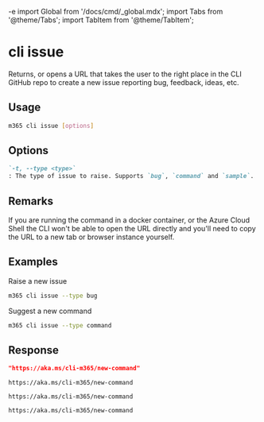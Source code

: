 -e <!-- DISCLAIMER: All secrets, passwords, and sensitive values in this document are examples only and not real credentials. -->
import Global from '/docs/cmd/_global.mdx';
import Tabs from '@theme/Tabs';
import TabItem from '@theme/TabItem';

# cli issue

Returns, or opens a URL that takes the user to the right place in the CLI GitHub repo to create a new issue reporting bug, feedback, ideas, etc.

## Usage

```sh
m365 cli issue [options]
```

## Options

```md definition-list
`-t, --type <type>`
: The type of issue to raise. Supports `bug`, `command` and `sample`.
```

<Global />

## Remarks

If you are running the command in a docker container, or the Azure Cloud Shell the CLI won't be able to open the URL directly and you'll need to copy the URL to a new tab or browser instance yourself.

## Examples

Raise a new issue

```sh
m365 cli issue --type bug
```

Suggest a new command

```sh
m365 cli issue --type command
```

## Response

<Tabs>
  <TabItem value="JSON">

  ```json
  "https://aka.ms/cli-m365/new-command"
  ```

  </TabItem>
  <TabItem value="Text">

  ```text
  https://aka.ms/cli-m365/new-command
  ```

  </TabItem>
  <TabItem value="CSV">

  ```csv
  https://aka.ms/cli-m365/new-command
  ```

  </TabItem>
  <TabItem value="Markdown">

  ```md
  https://aka.ms/cli-m365/new-command
  ```

  </TabItem>
</Tabs>
